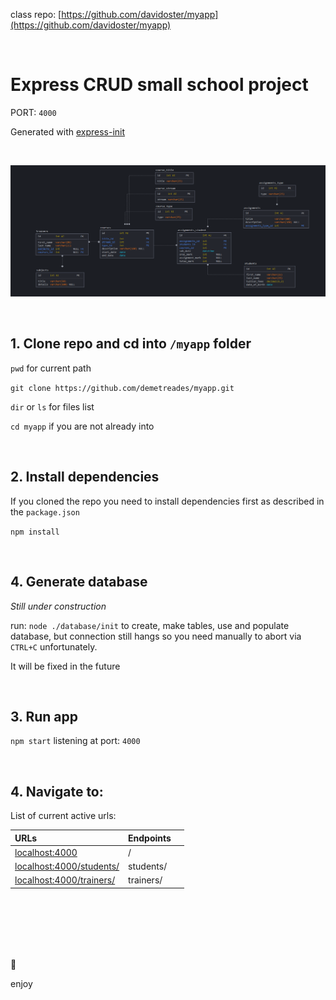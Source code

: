 class repo: [https://github.com/davidoster/myapp](https://github.com/davidoster/myapp)

<br>

# Express CRUD small school project

PORT: `4000`

Generated with [express-init](https://github.com/demetreades/express-init)

<br>

![sample](./public/img/diagram.png)

<br>

## 1. Clone repo and cd into `/myapp` folder

`pwd` for current path

`git clone https://github.com/demetreades/myapp.git`

`dir` or `ls` for files list

`cd myapp` if you are not already into

<br>

## 2. Install dependencies

If you cloned the repo you need to install dependencies first as described in the `package.json` 

`npm install`

<br>

## 4. Generate database

_Still under construction_

run: `node ./database/init` to create, make tables, use and populate database, but connection still hangs so you need manually to abort via `CTRL+C` unfortunately.

It will be fixed in the future  

<br>

## 3. Run app

`npm start` listening at port: `4000`

<br>

## 4. Navigate to:


List of current active urls:

|URLs       |Endpoints                                      |                |
|:----------|:----------------------------------------------|----------------|
|[localhost:4000](http://localhost:4000) |        /         |                |
|[localhost:4000/students/](http://localhost:4000/students/)|    students/   | 
|[localhost:4000/trainers/](http://localhost:4000/trainers/)|    trainers/   | 

<br>

<br>

<br>

<br>

<br>

🤿 

enjoy
